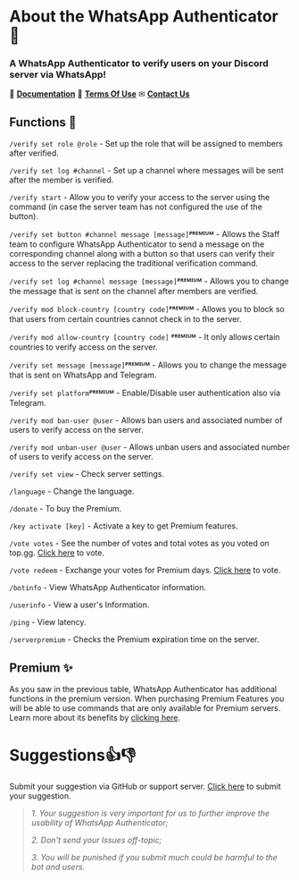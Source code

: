 # About the WhatsApp Authenticator 🤖

### A WhatsApp Authenticator to verify users on your Discord server via WhatsApp!

📃 **[Documentation](https://docs.whatsappauthbot.com)**
📝 **[Terms Of Use](https://docs.whatsappauthbot.com/terms)**
✉ **[Contact Us](https://website.whatsappauthbot.com/contact)**

## Functions 🔧

`/verify set role @role` - Set up the role that will be assigned to members after verified.

`/verify set log #channel` - Set up a channel where messages will be sent after the member is verified.

`/verify start` - Allow you to verify your access to the server using the command (in case the server team has not configured the use of the button).

`/verify set button #channel message [message]`**ᴾᴿᴱᴹᴵᵁᴹ** - Allows the Staff team to configure WhatsApp Authenticator to send a message on the corresponding channel along with a button so that users can verify their access to the server replacing the traditional verification command.

`/verify set log #channel message [message]`**ᴾᴿᴱᴹᴵᵁᴹ** - Allows you to change the message that is sent on the channel after members are verified.

`/verify mod block-country [country code]`**ᴾᴿᴱᴹᴵᵁᴹ** - Allows you to block so that users from certain countries cannot check in to the server.

`/verify mod allow-country [country code]` **ᴾᴿᴱᴹᴵᵁᴹ** - It only allows certain countries to verify access on the server.

`/verify set message [message]`**ᴾᴿᴱᴹᴵᵁᴹ** - Allows you to change the message that is sent on WhatsApp and Telegram.

`/verify set platform`**ᴾᴿᴱᴹᴵᵁᴹ** - Enable/Disable user authentication also via Telegram.

`/verify mod ban-user @user` - Allows ban users and associated number of users to verify access on the server.

`/verify mod unban-user @user` - Allows unban users and associated number of users to verify access on the server.

`/verify set view` - Check server settings.

`/language` - Change the language.

`/donate` - To buy the Premium.

`/key activate [key]` - Activate a key to get Premium features.

`/vote votes` - See the number of votes and total votes as you voted on top.gg. [Click here](https://top.gg/bot/854509145021874186/vote) to vote.

`/vote redeem` - Exchange your votes for Premium days. [Click here](https://top.gg/bot/854509145021874186/vote) to vote.

`/botinfo` - View WhatsApp Authenticator information.

`/userinfo` - View a user's Information.

`/ping` - View latency.

`/serverpremium` - Checks the Premium expiration time on the server.

## Premium ✨
As you saw in the previous table, WhatsApp Authenticator has additional functions in the premium version. When purchasing Premium Features you will be able to use commands that are only available for Premium servers. Learn more about its benefits by [clicking here](https://docs.whatsappauthbot.com/premium).


# Suggestions👍👎
Submit your suggestion via GitHub or support server. [Click here](https://github.com/WhatsAppAuthenticator/WhatsAppAuthenticator/issues) to submit your suggestion.
> *1. Your suggestion is very important for us to further improve the usability of WhatsApp Authenticator;*
> 
> *2. Don't send your Issues off-topic;*
> 
> *3. You will be punished if you submit much could be harmful to the bot and users.*
